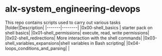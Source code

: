 # alx-system_engineering-devops

This repo contains scripts used to carry out various tasks
|folder|Description|
|-------|--------|
|0x00-shell_basics | starter pack on shell basics|
|0x01-shell_permissions| execute, read, write permissions|
|0x02-shell_redirections| More interaction with the shell commands|
|0x03-shell_variables_expansions|shell variables in Bash scripting|
|0x04-loops_conditions_and_parsing| |

